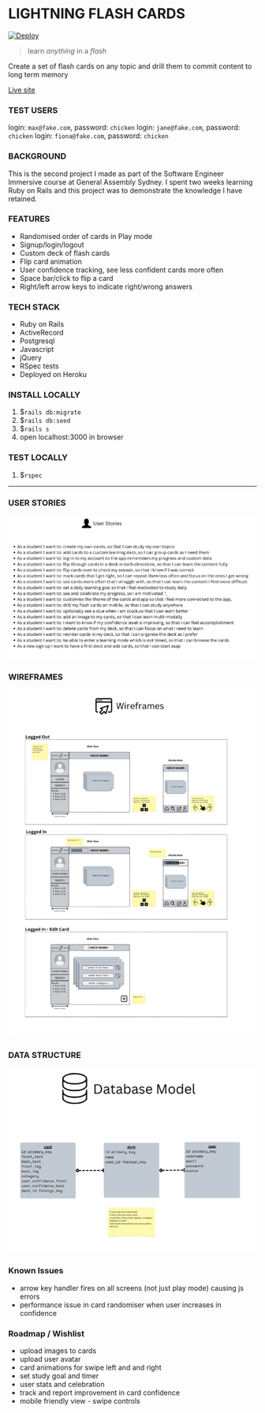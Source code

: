 # LIGHTNING FLASH CARDS
[![Deploy](https://github.com/deepabst/lightning-cards/actions/workflows/main.yml/badge.svg?branch=main)](https://github.com/deepabst/lightning-cards/actions/workflows/main.yml)
>learn *anything* in a *flash*

Create a set of flash cards
on any topic
and drill them to commit content to
long term memory

[Live site](https://lightning-flash-cards.herokuapp.com/)

### TEST USERS
login: `max@fake.com`, password: `chicken`
login: `jane@fake.com`, password: `chicken`
login: `fiona@fake.com`, password: `chicken`

### BACKGROUND
This is the second project I made as part of the Software Engineer Immersive course at General Assembly Sydney.
I spent two weeks learning Ruby on Rails and this project was to demonstrate the knowledge I have retained.

### FEATURES
- Randomised order of cards in Play mode
- Signup/login/logout
- Custom deck of flash cards
- Flip card animation
- User confidence tracking, see less confident cards more often
- Space bar/click to flip a card
- Right/left arrow keys to indicate right/wrong answers

### TECH STACK
- Ruby on Rails
- ActiveRecord
- Postgresql
- Javascript
- jQuery
- RSpec tests
- Deployed on Heroku

### INSTALL LOCALLY
1. $`rails db:migrate`
1. $`rails db:seed`
1. $`rails s`
1. open localhost:3000 in browser

### TEST LOCALLY
1. $`rspec`

---
### USER STORIES
![User Stories](app/assets/images/user_stories.png)

### WIREFRAMES
![Wireframes](app/assets/images/wireframes.png)

### DATA STRUCTURE
![Data Structure](app/assets/images/data_structure.png)

### Known Issues
- arrow key handler fires on all screens (not just play mode) causing js errors
- performance issue in card randomiser when user increases in confidence  

### Roadmap / Wishlist
- upload images to cards
- upload user avatar
- card animations for swipe left and and right
- set study goal and timer
- user stats and celebration 
- track and report improvement in card confidence 
- mobile friendly view - swipe controls